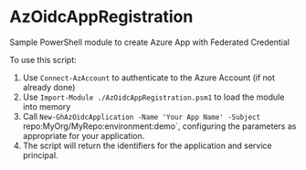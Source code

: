 # AzOidcAppRegistration
Sample PowerShell module to create Azure App with Federated Credential

To use this script:

1. Use `Connect-AzAccount` to authenticate to the Azure Account (if not already done)
2. Use `Import-Module ./AzOidcAppRegistration.psm1` to load the module into memory
3. Call `New-GhAzOidcApplication -Name 'Your App Name' -Subject `repo:MyOrg/MyRepo:environment:demo`, configuring the parameters as appropriate for your application.
4. The script will return the identifiers for the application and service principal.
